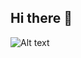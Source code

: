## Hi there 👋

<!--
**NabilYsuf/NabilYsuf** is a ✨ _special_ ✨ repository because its `README.md` (this file) appears on your GitHub profile.

Here are some ideas to get you started:

- 🔭 I’m currently working on UtamaWeb
- 🌱 I’m currently learning PHP Native
- 👯 I’m looking to collaborate on ...
- 🤔 I’m looking for help with ...
- 💬 Ask me about ...
- 📫 How to reach me: ig : @nabilysuf
- 😄 Pronouns: ...
- ⚡ Fun fact: ...
-->

![Alt text](https://spotify-recently-played-readme.vercel.app/api?user=gcxcetcs7zimgweaa9p8pv46a&count={count})
